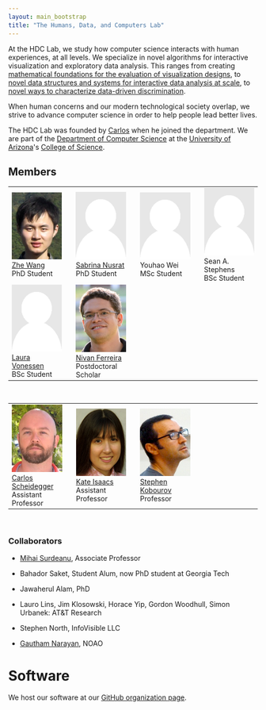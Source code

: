 ```yaml
---
layout: main_bootstrap
title: "The Humans, Data, and Computers Lab"
---
```


At the HDC Lab, we study how computer science interacts with human
experiences, at all levels. We specialize in novel algorithms for
interactive visualization and exploratory data analysis. This ranges
from creating
[mathematical foundations for the evaluation of visualization designs](http://algebraicvis.net),
to
[novel data structures and systems for interactive data analysis at scale](http://nanocubes.net),
to
[novel ways to characterize data-driven discrimination](http://fairness.haverford.edu).

When human concerns and our modern technological society overlap, we
strive to advance computer science in order to help people lead better lives.

The HDC Lab was founded by [Carlos](http://cscheid.net) when he joined
the department. We are part of the
[Department of Computer Science](http://www.cs.arizona.edu) at the
[University of Arizona](http://www.arizona.edu)'s
[College of Science](http://cos.arizona.edu/).

## Members

<table width="98%">
<tr><td width="23%"><img src="headshots/zhe.jpg" alt="Zhe Wang"><br><a href="http://www.z-wang.com">Zhe Wang</a><br>PhD Student</td>
    <td width="2%"></td>
    <td width="23%"><img src="headshots/placeholder.png" alt="Sabrina Nusrat"><br><a href="#">Sabrina Nusrat</a><br>PhD Student</td>
	<td width="2%"></td>
    <td width="23%"><img src="headshots/placeholder.png" alt="Youhao Wei"><br>Youhao Wei<br>MSc Student</td>
    <td width="2%"></td>
	<td width="23%"><img src="headshots/placeholder.png" alt="Sean A. Stephens"><br>Sean A. Stephens<br>BSc Student</td>
</tr>
<tr><td width="23%"><img src="headshots/placeholder.png" alt="Laura Souza Vonessen"><br><a href="#">Laura Vonessen</a><br>BSc Student</td>
    <td width="2%"></td>
    <td width="23%"><img src="headshots/nivan.jpg" alt="Nivan Ferreira"><br><a href="http://www.cs.arizona.edu/~nivanferreira">Nivan Ferreira</a><br>Postdoctoral Scholar</td>
    <td width="2%"></td>
	<td width="23%"></td>
    <td width="2%"></td>
	<td width="23%"></td>
</tr>
</table>
<br>

<table width="98%">
<tr><td width="23%"><img src="headshots/cscheid.jpg" alt="Carlos Scheidegger"><br><a href="http://cscheid.net">Carlos Scheidegger</a><br>Assistant Professor</td>
    <td width="2%"></td>
    <td width="23%"><img src="headshots/kisaacs.jpg" alt="Kate Isaacs"><br><a href="#">Kate Isaacs</a><br>Assistant Professor</td>
    <td width="2%"></td>
    <td width="23%"><img src="headshots/skobourov.jpg" alt="Stephen Kobourov"><br><a href="http://www.cs.arizona.edu/~kobourov">Stephen Kobourov</a><br>Professor</td>
    <td width="2%"></td>
	<td width="23%"></td>
</tr>
</table>
<br>

### Collaborators

* [Mihai Surdeanu](http://www.surdeanu.info/mihai/), Associate Professor

* Bahador Saket, Student Alum, now PhD student at Georgia Tech

* Jawaherul Alam, PhD

* Lauro Lins, Jim Klosowski, Horace Yip, Gordon Woodhull, Simon Urbanek: AT&T Research
  
* Stephen North, InfoVisible LLC

* [Gautham Narayan](http://ast.noao.edu/about/people/narayan), NOAO

# Software

We host our software at our [GitHub organization page](http://github.com/hdc-arizona/).
